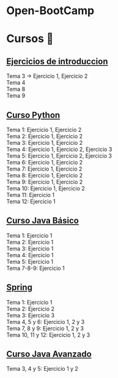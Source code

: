 # Open-BootCamp
<h1>Cursos 🚀</h1>
<h2><a href="https://github.com/AlejandroAST/Open-BootCamp/tree/main/Introduccion%20a%20la%20programacion">Ejercicios de introduccion</a></h2>
Tema 3 -> Ejercicio 1, Ejercicio 2 <br>
Tema 4 <br>
Tema 8 <br>
Tema 9 <br>

<h2><a href="https://github.com/AlejandroAST/Open-BootCamp/tree/main/Curso%20Python">Curso Python</a></h2>
Tema 1:	 Ejercicio 1, Ejercicio 2<br>
Tema 2:	 Ejercicio 1, Ejercicio 2<br>
Tema 3:	 Ejercicio 1, Ejercicio 2<br>
Tema 4:	 Ejercicio 1, Ejercicio 2, Ejercicio 3<br>
Tema 5:	 Ejercicio 1, Ejercicio 2, Ejercicio 3<br>
Tema 6:	 Ejercicio 1, Ejercicio 2<br>
Tema 7:	 Ejercicio 1, Ejercicio 2<br>
Tema 8:	 Ejercicio 1, Ejercicio 2<br>
Tema 9:	 Ejercicio 1, Ejercicio 2<br>
Tema 10: Ejercicio 1, Ejercicio 2<br>
Tema 11: Ejercicio 1<br>
Tema 12: Ejercicio 1<br>

<h2><a href="https://github.com/AlejandroAST/Open-BootCamp/tree/main/Java%20Basico">Curso Java Básico</a></h2>
Tema 1:	 Ejercicio 1 <br>
Tema 2:	 Ejercicio 1 <br>
Tema 3:	 Ejercicio 1 <br>
Tema 4:	 Ejercicio 1 <br>
Tema 5:	 Ejercicio 1 <br>
Tema 7-8-9:	 Ejercicio 1 <br>

<h2><a href="https://github.com/AlejandroAST/Open-BootCamp/tree/main/Spring">Spring</a></h2>
Tema 1:	 Ejercicio 1 <br>
Tema 2:	 Ejercicio 2 <br>
Tema 3:	 Ejercicio 3 <br>
Tema 4, 5 y 6:	 Ejercicio 1, 2 y 3 <br>
Tema 7, 8 y 9:	 Ejercicio 1, 2 y 3 <br>
Tema 10, 11 y 12:	 Ejercicio 1, 2 y 3 <br>

<h2><a href="https://github.com/AlejandroAST/Open-BootCamp/tree/main/Java%20Basico">Curso Java Avanzado</a></h2>
Tema 3, 4 y 5:	 Ejercicio 1 y 2 <br>

